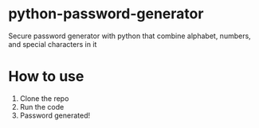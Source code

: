 # python-password-generator
Secure password generator with python that combine alphabet, numbers, and special characters in it

# How to use
1. Clone the repo
2. Run the code
3. Password generated!
